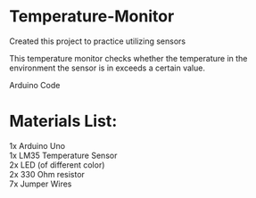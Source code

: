 # Temperature-Monitor

Created this project to practice utilizing sensors

This temperature monitor checks whether the temperature in the environment the sensor is in exceeds a certain value.

 Arduino Code
# Materials List:
 1x Arduino Uno
 <br />
 1x LM35 Temperature Sensor
 <br />
 2x LED (of different color)
 <br />
 2x 330 Ohm resistor
 <br />
 7x Jumper Wires
